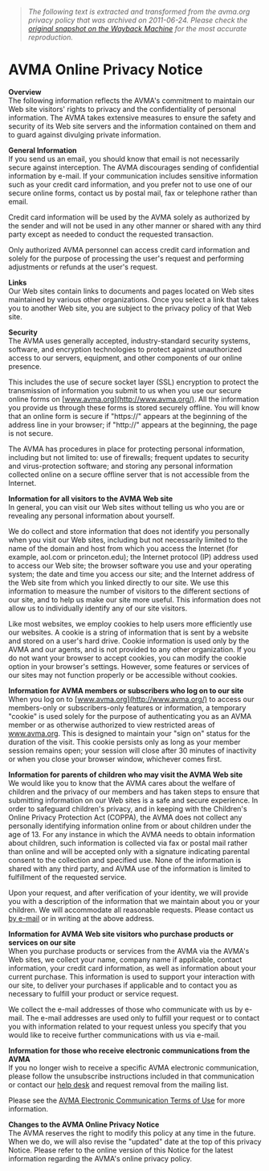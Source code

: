 > *The following text is extracted and transformed from the avma.org privacy policy that was archived on 2011-06-24. Please check the [original snapshot on the Wayback Machine](https://web.archive.org/web/20110624223156id_/http%3A//www.avma.org/termsofuse/privacy/default.asp) for the most accurate reproduction.*

# AVMA Online Privacy Notice

**Overview**  
The following information reflects the AVMA's commitment to maintain our Web site visitors' rights to privacy and the confidentiality of personal information. The AVMA takes extensive measures to ensure the safety and security of its Web site servers and the information contained on them and to guard against divulging private information.

**General Information**  
If you send us an email, you should know that email is not necessarily secure against interception. The AVMA discourages sending of confidential information by e-mail. If your communication includes sensitive information such as your credit card information, and you prefer not to use one of our secure online forms, contact us by postal mail, fax or telephone rather than email.

Credit card information will be used by the AVMA solely as authorized by the sender and will not be used in any other manner or shared with any third party except as needed to conduct the requested transaction.

Only authorized AVMA personnel can access credit card information and solely for the purpose of processing the user's request and performing adjustments or refunds at the user's request.

**Links**  
Our Web sites contain links to documents and pages located on Web sites maintained by various other organizations. Once you select a link that takes you to another Web site, you are subject to the privacy policy of that Web site.

**Security**  
The AVMA uses generally accepted, industry-standard security systems, software, and encryption technologies to protect against unauthorized access to our servers, equipment, and other components of our online presence.

This includes the use of secure socket layer (SSL) encryption to protect the transmission of information you submit to us when you use our secure online forms on [www.avma.org](http://www.avma.org/). All the information you provide us through these forms is stored securely offline. You will know that an online form is secure if "https://" appears at the beginning of the address line in your browser; if "http://" appears at the beginning, the page is not secure.

The AVMA has procedures in place for protecting personal information, including but not limited to: use of firewalls; frequent updates to security and virus-protection software; and storing any personal information collected online on a secure offline server that is not accessible from the Internet.

**Information for all visitors to the AVMA Web site**  
In general, you can visit our Web sites without telling us who you are or revealing any personal information about yourself.

We do collect and store information that does not identify you personally when you visit our Web sites, including but not necessarily limited to the name of the domain and host from which you access the Internet (for example, aol.com or princeton.edu); the Internet protocol (IP) address used to access our Web site; the browser software you use and your operating system; the date and time you access our site; and the Internet address of the Web site from which you linked directly to our site. We use this information to measure the number of visitors to the different sections of our site, and to help us make our site more useful. This information does not allow us to individually identify any of our site visitors.

Like most websites, we employ cookies to help users more efficiently use our websites. A cookie is a string of information that is sent by a website and stored on a user's hard drive. Cookie information is used only by the AVMA and our agents, and is not provided to any other organization. If you do not want your browser to accept cookies, you can modify the cookie option in your browser's settings. However, some features or services of our sites may not function properly or be accessible without cookies.

**Information for AVMA members or subscribers who log on to our site**  
When you log on to [www.avma.org](http://www.avma.org/) to access our members-only or subscribers-only features or information, a temporary "cookie" is used solely for the purpose of authenticating you as an AVMA member or as otherwise authorized to view restricted areas of www.avma.org. This is designed to maintain your "sign on" status for the duration of the visit. This cookie persists only as long as your member session remains open; your session will close after 30 minutes of inactivity or when you close your browser window, whichever comes first.

**Information for parents of children who may visit the AVMA Web site**  
We would like you to know that the AVMA cares about the welfare of children and the privacy of our members and has taken steps to ensure that submitting information on our Web sites is a safe and secure experience. In order to safeguard children's privacy, and in keeping with the Children's Online Privacy Protection Act (COPPA), the AVMA does not collect any personally identifying information online from or about children under the age of 13. For any instance in which the AVMA needs to obtain information about children, such information is collected via fax or postal mail rather than online and will be accepted only with a signature indicating parental consent to the collection and specified use. None of the information is shared with any third party, and AVMA use of the information is limited to fulfillment of the requested service.

Upon your request, and after verification of your identity, we will provide you with a description of the information that we maintain about you or your children. We will accommodate all reasonable requests. Please contact us [by e-mail](http://www.avma.org/contact_us_error.asp) or in writing at the above address.

**Information for AVMA Web site visitors who purchase products or services on our site**  
When you purchase products or services from the AVMA via the AVMA's Web sites, we collect your name, company name if applicable, contact information, your credit card information, as well as information about your current purchase. This information is used to support your interaction with our site, to deliver your purchases if applicable and to contact you as necessary to fulfill your product or service request.

We collect the e-mail addresses of those who communicate with us by e-mail. The e-mail addresses are used only to fulfill your request or to contact you with information related to your request unless you specify that you would like to receive further communications with us via e-mail.

**Information for those who receive electronic communications from the AVMA**  
If you no longer wish to receive a specific AVMA electronic communication, please follow the unsubscribe instructions included in that communication or contact our [help desk](http://www.avma.org/contact_us_error.asp) and request removal from the mailing list.

Please see the [AVMA Electronic Communication Terms of Use](http://www.avma.org/termsofuse/electronic_communication/default.asp) for more information.

**Changes to the AVMA Online Privacy Notice**  
The AVMA reserves the right to modify this policy at any time in the future. When we do, we will also revise the "updated" date at the top of this privacy Notice. Please refer to the online version of this Notice for the latest information regarding the AVMA's online privacy policy.
